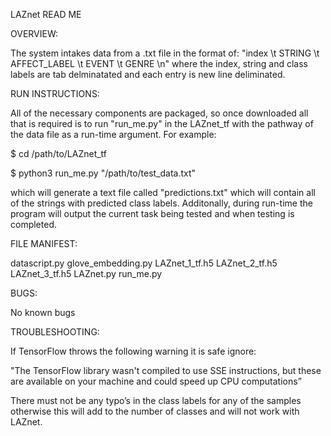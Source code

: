 LAZnet READ ME 

OVERVIEW:

The system intakes data from a .txt file in the format of:
 "index \t STRING \t AFFECT_LABEL \t EVENT \t GENRE \n" 
where the index, string and class labels are tab delminatated 
and each entry is new line deliminated. 

RUN INSTRUCTIONS:

All of the necessary components are packaged,
so once downloaded all that is required is to run "run_me.py" 
in the LAZnet_tf with the pathway of the data file as a 
run-time argument. For example:

$ cd /path/to/LAZnet_tf

$ python3 run_me.py "/path/to/test_data.txt"

which will generate a text file called "predictions.txt" 
which will contain all of the strings with predicted class labels. 
Additonally, during run-time the program will output the current
task being tested and when testing is completed.

FILE MANIFEST:

datascript.py
glove_embedding.py
LAZnet_1_tf.h5
LAZnet_2_tf.h5
LAZnet_3_tf.h5
LAZnet.py
run_me.py

BUGS:

No known bugs

TROUBLESHOOTING:

If TensorFlow throws the following warning it is safe ignore:

"The TensorFlow library wasn't compiled to use SSE instructions, 
but these are available on your machine and could speed up CPU 
computations”

There must not be any typo’s in the class labels for any of the
samples otherwise this will add to the number of classes and will 
not work with LAZnet.
